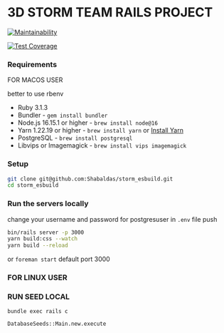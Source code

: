 # 3D STORM TEAM RAILS PROJECT
[![Maintainability](https://api.codeclimate.com/v1/badges/a28a0898c2e289240560/maintainability)](https://codeclimate.com/github/Shabaldas/storm_esbuild/maintainability)

[![Test Coverage](https://api.codeclimate.com/v1/badges/a28a0898c2e289240560/test_coverage)](https://codeclimate.com/github/Shabaldas/storm_esbuild/test_coverage)
### Requirements

FOR MACOS USER

  better to use rbenv

  - Ruby 3.1.3
  - Bundler - `gem install bundler`
  - Node.js 16.15.1 or higher - `brew install node@16`
  - Yarn 1.22.19 or higher - `brew install yarn` or [Install Yarn](https://yarnpkg.com/en/docs/install)
  - PostgreSQL - `brew install postgresql`
  - Libvips or Imagemagick - `brew install vips imagemagick`

  ### Setup
  ```bash
  git clone git@github.com:Shabaldas/storm_esbuild.git
  cd storm_esbuild
  ```
  ### Run the servers locally
  change your username and password for postgresuser in ```.env``` file
  push 
  ```bash
  bin/rails server -p 3000
  yarn build:css --watch
  yarn build --reload
  ```
  or
  ```foreman start```
  default port 3000
### FOR LINUX USER

### RUN SEED LOCAL
  ```
  bundle exec rails c

  DatabaseSeeds::Main.new.execute
  ```
